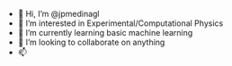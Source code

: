 - 👋 Hi, I’m @jpmedinagl
- 👀 I’m interested in Experimental/Computational Physics
- 🌱 I’m currently learning basic machine learning
- 💞️ I’m looking to collaborate on anything
- 📫

<!---
jpmedinagl/jpmedinagl is a ✨ special ✨ repository because its `README.md` (this file) appears on your GitHub profile.
You can click the Preview link to take a look at your changes.
--->
